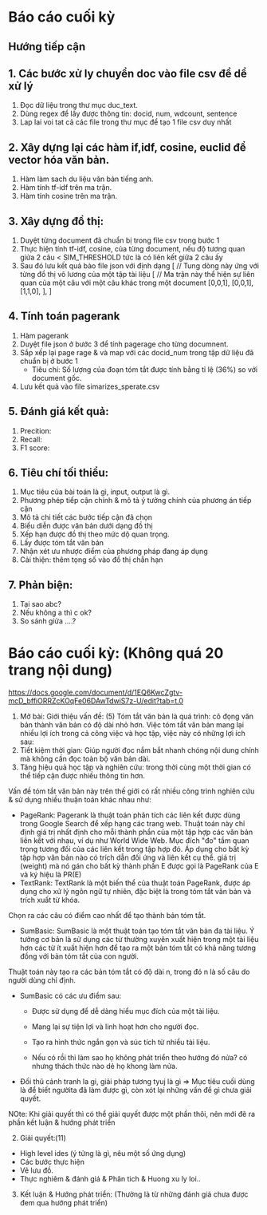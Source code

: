 # Báo cáo cuối kỳ
## Hướng tiếp cận

## 1. Các bước xử ly chuyển doc vào file csv để dể xử lý
1. Đọc dữ liệu trong thư mục duc_text.
2. Dùng regex để lấy được thông tin: docid, num, wdcount, sentence
3. Lap lai voi tat cả các file trong thư mục để tạo 1 file csv duy nhất

## 2. Xây dựng lại các hàm if,idf, cosine, euclid để vector hóa văn bản.
1. Hàm làm sach du liệu văn bản tiếng anh.
2. Hàm tính tf-idf trên ma trận.
3. Hàm tính cosine trên ma trận.

## 3. Xây dựng đồ thị:
1. Duyệt từng document đã chuẩn bị trong file csv trong bước 1
2. Thực hiện tính tf-idf, cosine, của từng document, nếu độ tương quan giửa 2 câu < SIM_THRESHOLD tức là có liên kết giữa 2 câu ấy
3. Sau đó lưu kết quả bào file json với định dạng
  [
    // Tung dòng này ứng với từng đồ thị vô lương của một tập tài liệu
    [
      // Ma trận này thể hiện sự liên quan của một câu với một câu khác trong một document
      [0,0,1],
      [0,0,1],
      [1,1,0],
    ],
  ]

## 4. Tính toán pagerank
1. Hàm pagerank
2. Duyệt file json ở bước 3 để tính pagerage cho từng documnent.
3. Sắp xếp lại page rage & và map với các docid_num trong tập dữ liệu đã chuẩn bị ở bước 1
   - Tiêu chí: Số lượng của đoạn tóm tắt được tính bằng tỉ lệ (36%) so với document gốc.
4. Lưu kết quả vào file simarizes_sperate.csv

## 5. Đánh giá kết quả:
1. Precition:
2. Recall:
3. F1 score:

## 6. Tiêu chí tối thiểu:
1. Mục tiêu của bài toán là gì, input, output là gì.
2. Phương phép tiếp cận chính & mô tả ý tưởng chính của phương án tiếp cận
3. Mô tả chi tiết các bước tiếp cận đã chọn
4. Biểu diễn được văn bản dưới dạng đồ thị
5. Xếp hạn được đồ thị theo mức dộ quan trọng.
6. Lấy được tóm tắt văn bản
7. Nhận xét ưu nhược điểm của phương pháp đang áp dụng
8. Cải thiện: thêm tọng số vào đồ thị chẳn hạn

## 7. Phản biện:
1. Tại sao abc?
2. Nếu không a thì c ok?
3. So sánh giửa ....?

# Báo cáo cuối kỳ: (Không quá 20 trang nội dung)
https://docs.google.com/document/d/1EQ6KwcZgtv-mcD_bffiORRZcKOqFe06DAwTdwiS7z-U/edit?tab=t.0
1. Mở bài: Giới thiệu vấn đề: (5)
Tóm tắt văn bản là quá trình: cô đọng văn bản thành văn bản có độ dài nhỏ hơn.
Việc tóm tắt văn bản mang lại nhiều lợi ích trong cả công việc và học tập, việc này có những lợi ích sau:
1. Tiết kiệm thời gian: Giúp người đọc nắm bắt nhanh chóng nội dung chính mà không cần đọc toàn bộ văn bản dài.
2. Tăng hiệu quả học tập và nghiên cứu: trong thời cùng một thời gian có thể tiếp cận được nhiều thông tin hơn.

Vấn đề tóm tắt văn bản này trên thế giới có rất nhiều công trình nghiên cứu & sử dụng nhiều thuận toán khác nhau như:
+ PageRank: Pagerank là thuật toán phân tích các liên kết được dùng trong Google Search để xếp hạng các trang web. Thuật toán này chỉ định giá trị nhất định cho mỗi thành phần của một tập hợp các văn bản liên kết với nhau, ví dụ như World Wide Web.
Mục đích "đo" tầm quan trọng tương đối của các liên kết trong tập hợp đó.
Áp dụng cho bất kỳ tập hợp văn bản nào có trích dẫn đối ứng và liên kết cụ thể.
giá trị (weight) mà nó gán cho bất kỳ thành phần E được gọi là PageRank của E và ký hiệu là 
PR(E)
+ TextRank: 
TextRank là một biến thể của thuật toán PageRank, được áp dụng cho xử lý ngôn ngữ tự nhiên, đặc biệt là trong tóm tắt văn bản và trích xuất từ khóa.

Chọn ra các câu có điểm cao nhất để tạo thành bản tóm tắt.
+ SumBasic: SumBasic là một thuật toán tạo tóm tắt văn bản đa tài liệu. Ý tưởng cơ bản là sử dụng các từ thường xuyên xuất hiện trong một tài liệu hơn các từ ít xuất hiện hơn để tạo ra một bản tóm tắt có khả năng tương đồng với bản tóm tắt của con người.

Thuật toán này tạo ra các bản tóm tắt có độ dài n, trong đó n là số câu do người dùng chỉ định.
  - SumBasic có các ưu điểm sau:
      + Được sử dụng để dễ dàng hiểu mục đích của một tài liệu.
      + Mang lại sự tiện lợi và linh hoạt hơn cho người đọc.
      + Tạo ra hình thức ngắn gọn và súc tích từ nhiều tài liệu.

    + Nếu có rồi thì làm sao họ không phát triển theo hướng đó nửa? có nhưng thách thức nào dẻ họ khong làm nửa.

  + Đối thũ cảnh tranh la gi, giải pháp tương tyuj là gì
  => Mục tiêu cuối dùng là để biết ngườita đã làm được gì, còn xót lại những vấn đề gì chưa giải quyết.

  NOte: Khi giải quyết thì có thể giải quyết được một phần thôi, nên mới đẽ ra phần kết luận & hướng phát triển

2. Giải quyết:(11)
  + High level ides (ý tửng là gì, nêu một số ứng dụng)
  + Các bước thực hiện
  + Vẽ lưu đồ.
  + Thực nghiêm & đánh giá & Phân tich & Huong xu ly loi..

3. Kết luận & Hướng phát triển: (Thường là từ những đánh giá chưa được đem qua hướng phát triển)

